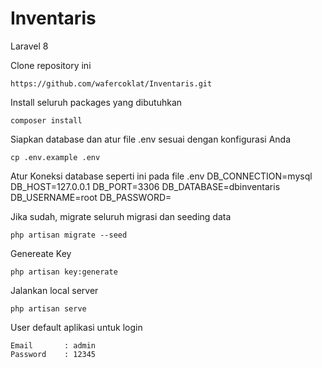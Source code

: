 # Inventaris
 Laravel 8
 

Clone repository ini

    https://github.com/wafercoklat/Inventaris.git

Install seluruh packages yang dibutuhkan

    composer install

Siapkan database dan atur file .env sesuai dengan konfigurasi Anda
     
    cp .env.example .env
    
Atur Koneksi database seperti ini pada file .env
    DB_CONNECTION=mysql
    DB_HOST=127.0.0.1
    DB_PORT=3306
    DB_DATABASE=dbinventaris
    DB_USERNAME=root
    DB_PASSWORD=
     
Jika sudah, migrate seluruh migrasi dan seeding data

    php artisan migrate --seed

Genereate Key

    php artisan key:generate 

Jalankan local server

    php artisan serve

User default aplikasi untuk login

    Email       : admin
    Password    : 12345
